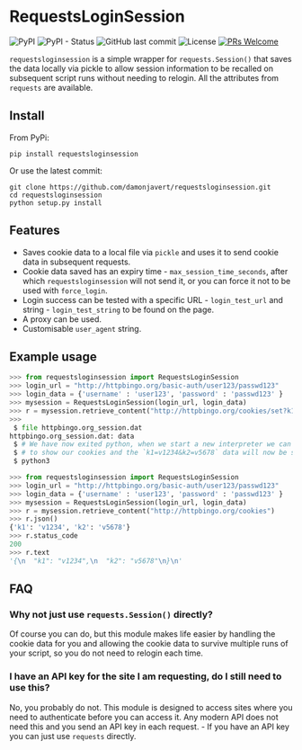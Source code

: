# RequestsLoginSession

![PyPI](https://img.shields.io/pypi/v/requestsloginsession) ![PyPI - Status](https://img.shields.io/pypi/status/requestsloginsession) ![GitHub last commit](https://img.shields.io/github/last-commit/damonjavert/requestsloginsession) ![License](https://img.shields.io/github/license/damonjavert/requestsloginsession) [![PRs Welcome](https://img.shields.io/badge/PRs-welcome-brightgreen.svg?style=flat-square)](http://makeapullrequest.com)

`requestsloginsession` is a simple wrapper for `requests.Session()` that saves the data locally via pickle to allow session information to be recalled on subsequent script runs without needing to relogin. All the attributes from `requests` are available.

## Install

From PyPi:
```
pip install requestsloginsession
```
Or use the latest commit:
```
git clone https://github.com/damonjavert/requestsloginsession.git
cd requestsloginsession
python setup.py install
```

## Features

* Saves cookie data to a local file via `pickle` and uses it to send cookie data in subsequent requests.
* Cookie data saved has an expiry time - `max_session_time_seconds`, after which `requestsloginsession` will not send it, or you can force it not to be used with `force_login`.
* Login success can be tested with a specific URL - `login_test_url` and string - `login_test_string` to be found on the page.
* A proxy can be used.
* Customisable `user_agent` string.

## Example usage

```python
>>> from requestsloginsession import RequestsLoginSession
>>> login_url = "http://httpbingo.org/basic-auth/user123/passwd123"
>>> login_data = {'username' : 'user123', 'password' : 'passwd123' }
>>> mysession = RequestsLoginSession(login_url, login_data)
>>> r = mysession.retrieve_content("http://httpbingo.org/cookies/set?k1=v1234&k2=v5678")
>>>
 $ file httpbingo.org_session.dat
httpbingo.org_session.dat: data
 $ # We have now exited python, when we start a new interpreter we can request httpbingo
 $ # to show our cookies and the `k1=v1234&k2=v5678` data will now be shown:
 $ python3

>>> from requestsloginsession import RequestsLoginSession
>>> login_url = "http://httpbingo.org/basic-auth/user123/passwd123"
>>> login_data = {'username' : 'user123', 'password' : 'passwd123' }
>>> mysession = RequestsLoginSession(login_url, login_data)
>>> r = mysession.retrieve_content("http://httpbingo.org/cookies")
>>> r.json()
{'k1': 'v1234', 'k2': 'v5678'}
>>> r.status_code
200
>>> r.text
'{\n  "k1": "v1234",\n  "k2": "v5678"\n}\n'
```

## FAQ

### Why not just use `requests.Session()` directly?
Of course you can do, but this module makes life easier by handling the cookie data for you and allowing the cookie data to survive multiple runs of your script, so you do not need to relogin each time.

### I have an API key for the site I am requesting, do I still need to use this?
No, you probably do not. This module is designed to access sites where you need to authenticate before you can access it. Any modern API does not need this and you send an API key in each request. - If you have an API key you can just use `requests` directly.


